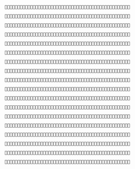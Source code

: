 <pre>🤠🤠🤠🤠🤠🤠🤠🤠🤠🤠🤠🤠🤠🤠🤠🤠🤠🤠🤠🤠🤠🤠🤠🤠🤠🤠🤠🤠🤠🤠🤠🤠🤠🤠🤠🤠🤠🤠🤠🤠🤠🤠🤠🤠🤠🤠🤠🤠🤠<pre>🤠🤠🤠🤠🤠🤠🤠🤠🤠🤠🤠🤠🤠🤠🤠🤠🤠🤠🤠🤠🤠🤠🤠🤠🤠🤠🤠🤠🤠🤠🤠🤠🤠🤠🤠🤠🤠🤠🤠🤠🤠🤠🤠🤠🤠🤠🤠🤠🤠<pre>🤠🤠🤠🤠🤠🤠🤠🤠🤠🤠🤠🤠🤠🤠🤠🤠🤠🤠🤠🤠🤠🤠🤠🤠🤠🤠🤠🤠🤠🤠🤠🤠🤠🤠🤠🤠🤠🤠🤠🤠🤠🤠🤠🤠🤠🤠🤠🤠🤠<pre>🤠🤠🤠🤠🤠🤠🤠🤠🤠🤠🤠🤠🤠🤠🤠🤠🤠🤠🤠🤠🤠🤠🤠🤠🤠🤠🤠🤠🤠🤠🤠🤠🤠🤠🤠🤠🤠🤠🤠🤠🤠🤠🤠🤠🤠🤠🤠🤠🤠<pre>🤠🤠🤠🤠🤠🤠🤠🤠🤠🤠🤠🤠🤠🤠🤠🤠🤠🤠🤠🤠🤠🤠🤠🤠🤠🤠🤠🤠🤠🤠🤠🤠🤠🤠🤠🤠🤠🤠🤠🤠🤠🤠🤠🤠🤠🤠🤠🤠🤠<pre>🤠🤠🤠🤠🤠🤠🤠🤠🤠🤠🤠🤠🤠🤠🤠🤠🤠🤠🤠🤠🤠🤠🤠🤠🤠🤠🤠🤠🤠🤠🤠🤠🤠🤠🤠🤠🤠🤠🤠🤠🤠🤠🤠🤠🤠🤠🤠🤠🤠<pre>🤠🤠🤠🤠🤠🤠🤠🤠🤠🤠🤠🤠🤠🤠🤠🤠🤠🤠🤠🤠🤠🤠🤠🤠🤠🤠🤠🤠🤠🤠🤠🤠🤠🤠🤠🤠🤠🤠🤠🤠🤠🤠🤠🤠🤠🤠🤠🤠🤠<pre>🤠🤠🤠🤠🤠🤠🤠🤠🤠🤠🤠🤠🤠🤠🤠🤠🤠🤠🤠🤠🤠🤠🤠🤠🤠🤠🤠🤠🤠🤠🤠🤠🤠🤠🤠🤠🤠🤠🤠🤠🤠🤠🤠🤠🤠🤠🤠🤠🤠<pre>🤠🤠🤠🤠🤠🤠🤠🤠🤠🤠🤠🤠🤠🤠🤠🤠🤠🤠🤠🤠🤠🤠🤠🤠🤠🤠🤠🤠🤠🤠🤠🤠🤠🤠🤠🤠🤠🤠🤠🤠🤠🤠🤠🤠🤠🤠🤠🤠🤠<pre>🤠🤠🤠🤠🤠🤠🤠🤠🤠🤠🤠🤠🤠🤠🤠🤠🤠🤠🤠🤠🤠🤠🤠🤠🤠🤠🤠🤠🤠🤠🤠🤠🤠🤠🤠🤠🤠🤠🤠🤠🤠🤠🤠🤠🤠🤠🤠🤠🤠<pre>🤠🤠🤠🤠🤠🤠🤠🤠🤠🤠🤠🤠🤠🤠🤠🤠🤠🤠🤠🤠🤠🤠🤠🤠🤠🤠🤠🤠🤠🤠🤠🤠🤠🤠🤠🤠🤠🤠🤠🤠🤠🤠🤠🤠🤠🤠🤠🤠🤠<pre>🤠🤠🤠🤠🤠🤠🤠🤠🤠🤠🤠🤠🤠🤠🤠🤠🤠🤠🤠🤠🤠🤠🤠🤠🤠🤠🤠🤠🤠🤠🤠🤠🤠🤠🤠🤠🤠🤠🤠🤠🤠🤠🤠🤠🤠🤠🤠🤠🤠<pre>🤠🤠🤠🤠🤠🤠🤠🤠🤠🤠🤠🤠🤠🤠🤠🤠🤠🤠🤠🤠🤠🤠🤠🤠🤠🤠🤠🤠🤠🤠🤠🤠🤠🤠🤠🤠🤠🤠🤠🤠🤠🤠🤠🤠🤠🤠🤠🤠🤠<pre>🤠🤠🤠🤠🤠🤠🤠🤠🤠🤠🤠🤠🤠🤠🤠🤠🤠🤠🤠🤠🤠🤠🤠🤠🤠🤠🤠🤠🤠🤠🤠🤠🤠🤠🤠🤠🤠🤠🤠🤠🤠🤠🤠🤠🤠🤠🤠🤠🤠<pre>🤠🤠🤠🤠🤠🤠🤠🤠🤠🤠🤠🤠🤠🤠🤠🤠🤠🤠🤠🤠🤠🤠🤠🤠🤠🤠🤠🤠🤠🤠🤠🤠🤠🤠🤠🤠🤠🤠🤠🤠🤠🤠🤠🤠🤠🤠🤠🤠🤠<pre>🤠🤠🤠🤠🤠🤠🤠🤠🤠🤠🤠🤠🤠🤠🤠🤠🤠🤠🤠🤠🤠🤠🤠🤠🤠🤠🤠🤠🤠🤠🤠🤠🤠🤠🤠🤠🤠🤠🤠🤠🤠🤠🤠🤠🤠🤠🤠🤠🤠<pre>🤠🤠🤠🤠🤠🤠🤠🤠🤠🤠🤠🤠🤠🤠🤠🤠🤠🤠🤠🤠🤠🤠🤠🤠🤠🤠🤠🤠🤠🤠🤠🤠🤠🤠🤠🤠🤠🤠🤠🤠🤠🤠🤠🤠🤠🤠🤠🤠🤠<pre>🤠🤠🤠🤠🤠🤠🤠🤠🤠🤠🤠🤠🤠🤠🤠🤠🤠🤠🤠🤠🤠🤠🤠🤠🤠🤠🤠🤠🤠🤠🤠🤠🤠🤠🤠🤠🤠🤠🤠🤠🤠🤠🤠🤠🤠🤠🤠🤠🤠
